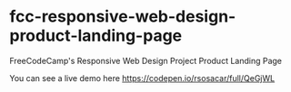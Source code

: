 # fcc-responsive-web-design-product-landing-page
FreeCodeCamp's Responsive Web Design Project Product Landing Page

You can see a live demo here https://codepen.io/rsosacar/full/QeGjWL 
